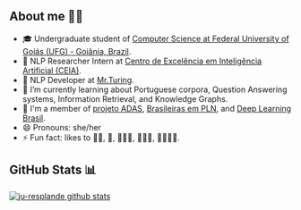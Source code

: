## About me 🙋‍♀️

- 🎓 Undergraduate student of [Computer Science at Federal University of Goiás (UFG) - Goiânia, Brazil](https://inf.ufg.br/p/30138-ciencia-da-computacao).
- 🔎 NLP Researcher Intern at [Centro de Excelência em Inteligência Artificial (CEIA)](http://centrodeia.org/).
- 💼 NLP Developer at [Mr.Turing](https://misterturing.com/).
- 🌱 I’m currently learning about Portuguese corpora, Question Answering systems, Information Retrieval, and Knowledge Graphs.
- 👯 I'm a member of [projeto ADAS](https://meninas.sbc.org.br/portfolio/adasufg/), [Brasileiras em PLN](https://sites.google.com/view/brasileiras-pln/), and [Deep Learning Brasil](http://www.deeplearningbrasil.com.br/).
- 😄 Pronouns: she/her
- ⚡ Fun fact: likes to 🏃‍♀️, 🧗‍, 🤸🏼‍♀️, 🧘🏼‍♀️, 👩🏽‍🍳🍰.

## GitHub Stats 📊

[![ju-resplande github stats](https://github-readme-stats.vercel.app/api?username=ju-resplande&count_private=true&show_icons=true&theme=buefy)](https://github.com/anuraghazra/github-readme-stats)


<!--
**jubs12/jubs12** is a ✨ _special_ ✨ repository because its `README.md` (this file) appears on your GitHub profile.

Here are some ideas to get you started:

- 🔭 I’m currently working on ...
- 🌱 I’m currently learning ...
- 👯 I’m looking to collaborate on ...
- 🤔 I’m looking for help with ...
- 💬 Ask me about ...
- 📫 How to reach me: ...
- 😄 Pronouns: ...
- ⚡ Fun fact: ...
-->
